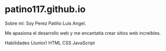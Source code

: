 # patino117.github.io
Sobre mí:
Soy Perez Patiño Luis Angel.

Me apasiona el desarrollo web y me encantatia crear sitios web increíbles.

Habilidades (Junior)
HTML
CSS
JavaScript
